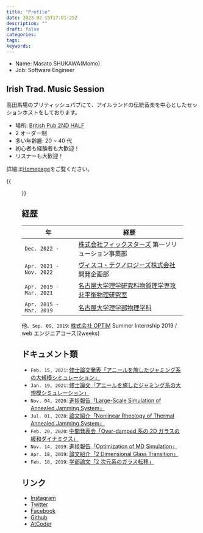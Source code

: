 ```yaml
---
title: "Profile"
date: 2023-02-15T17:01:25Z
description: ""
draft: false
categories:
tags:
keywords:
---
```


- Name: Masato SHUKAWA(Momo)
- Job: Software Engineer

## Irish Trad. Music Session

高田馬場のブリティッシュパブにて、アイルランドの伝統音楽を中心としたセッションホストをしております。

- 場所: [British Pub 2ND HALF](https://goo.gl/maps/27XqF8UKWmkXboDN9)
- 2 オーダー制
- 多い年齢層: 20 ~ 40 代
- 初心者も経験者も大歓迎！
- リスナーも大歓迎！

詳細は[Homepage](https://sites.google.com/view/2nd-half-session)をご覧ください。

{{<figure src="/images/2nd_half_session.jpg" title="2ND HALFでのセッション" alt="パブでのセッションの写真" width="400">}}

## 経歴

| 年                      | 経歴                                                                                   |
| ----------------------- | -------------------------------------------------------------------------------------- |
| `Dec. 2022 -          ` | [株式会社フィックスターズ](https://fixstars.com/) 第一ソリューション事業部             |
| `Apr. 2021 - Nov. 2022` | [ヴィスコ・テクノロジーズ株式会社](https://visco-tech.com/) 開発企画部                 |
| `Apr. 2019 - Mar. 2021` | [名古屋大学理学研究科物質理学専攻非平衡物理研究室](https://www.r.phys.nagoya-u.ac.jp/) |
| `Apr. 2015 - Mar. 2019` | [名古屋大学理学部物理学科](https://www.phys.nagoya-u.ac.jp/)                           |

他、`Sep. 09, 2019`: [株式会社 OPTiM](https://optim.co.jp) Summer Internship 2019 / web エンジニアコース(2weeks)

## ドキュメント類

- `Feb. 15, 2021`: [修士論文発表「アニールを施したジャミング系の大規模シミュレーション」](https://drive.google.com/file/d/1J0cRaqSNpD77cV2a7ksEDtCvbdWcaUD2/view?usp=sharing)
- `Jan. 19, 2021`: [修士論文「アニールを施したジャミング系の大規模シミュレーション」](https://drive.google.com/file/d/1Beq5fMAnmSn6BsK5CVzeBb497RuXSBHx/view?usp=sharing)
- `Nov. 04, 2020`: [進捗報告「Large-Scale Simulation of Annealed Jamming System」](https://drive.google.com/file/d/1hGS1XBTjYqO2oEeB_WnnJ2oxp7vKAJcH/view?usp=sharing)
- `Jul. 01, 2020`: [論文紹介「Nonlinear Rheology of Thermal Annealed Jamming System」](https://drive.google.com/file/d/1I7z0g4la1BpqIO-mF6Ll2uw_85nVYs7H/view?usp=sharing)
- `Feb. 20, 2020`: [中間発表会「Over-damped 系の 2D ガラスの緩和ダイナミクス」](https://drive.google.com/file/d/1UMkXqDoY1DD8k2w4tynUIfMZL185BlRO/view?usp=sharing)
- `Nov. 14, 2019`: [進捗報告「Optimization of MD Simulation」](https://drive.google.com/file/d/1Yl9DkAypthPwrB2JWMQwQWSZgM6WYZIT/view?usp=sharing)
- `Apr. 18, 2019`: [論文紹介「2 Dimensional Glass Transition」](https://drive.google.com/file/d/1G6AtqoRHDK4CW6vtewR4QmpLSS60-TD6/view?usp=sharing)
- `Feb. 18, 2019`: [学部論文「2 次元系のガラス転移」](https://drive.google.com/file/d/1GcEFb9Tl6dJ5yRhTS9oD0Fw7MOAN3Q8n/view?usp=sharing)

## リンク

- [Instagram](https://www.instagram.com/physpeach/)
- [Twitter](https://www.twitter.com/physpeach)
- [Facebook](https://www.facebook.com/masato.shukawa/)
- [Github](https://github.com/physpeach)
- [AtCoder](https://atcoder.jp/users/PhysPeach)
